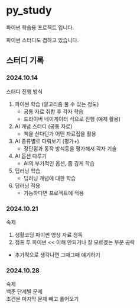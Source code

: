 # py_study
파이썬 학습용 프로젝트 입니다.

파이썬 스터디도 겸하고 있습니다.


## 스터디 기록

### 2024.10.14
스터디 진행 방식

1. 파이썬 학습 (알고리즘 풀 수 있는 정도)
    - 공통 자료 취합 후 각자 학습
    - 드라이버 네이게이터 식으로 진행 (예제 활용)
2. AI 개념 스터디 (공통 자료)
    - 책을 산다던가 어떤 자료집을 활용
3. AI 종류별로 다뤄보기 (평가+)
    - 장단점과 동작 방식등을 평가해서 각자 기술
4. AI 옵션 다루기
    - AI의 부가적인 옵션, 좀 깊게 학습
5. 딥러닝 학습
    - 딥러닝 개념에 대한 학습
6. 딥러닝 적용
    - 가능하다면 프로젝트에 적용

### 2024.10.21
숙제
1. 생활코딩 파이썬 영상 자료 정독
2. 점프 투 파이썬 << 이해 안되거나 잘 모르겠는 부분 공략
+ 추가적으로 생각나면 그때그때 얘기하기

### 2024.10.28
숙제    
백준 단계별 문제      
조건문 마지막 문제 빼고 풀어오기
